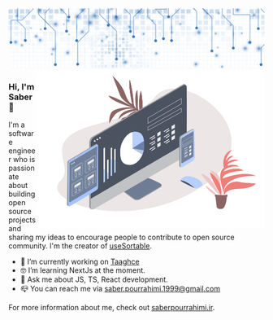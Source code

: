 <img src="https://github.com/spr021/spr021/blob/master/resources/header.png?raw=true">

<img align="right" src="https://github.com/spr021/spr021/blob/master/resources/right.png?raw=true" width=450px/>

### Hi, I'm Saber 👋

I'm a software engineer who is passionate about building open source projects and sharing my ideas to encourage people to contribute to open source community. I'm the creator of [useSortable](https://github.com/spr021/useSortable).

- 📱 I’m currently working on [Taaghce](https://taaghche.com/)
- 🤓 I’m learning NextJs at the moment.
- 💬 Ask me about JS, TS, React development. 
- 📪 You can reach me via saber.pourrahimi.1999@gmail.com

For more information about me, check out [saberpourrahimi.ir](https://www.saberpourrahimi.ir/).
